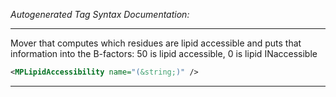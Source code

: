 <!-- THIS IS AN AUTOGENERATED FILE: Don't edit it directly, instead change the schema definition in the code itself. -->

_Autogenerated Tag Syntax Documentation:_

---
Mover that computes which residues are lipid accessible and puts that information into the B-factors: 50 is lipid accessible, 0 is lipid INaccessible

```xml
<MPLipidAccessibility name="(&string;)" />
```



---
